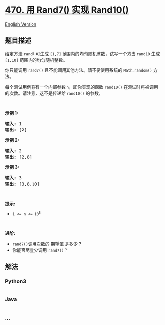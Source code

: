# [470. 用 Rand7() 实现 Rand10()](https://leetcode.cn/problems/implement-rand10-using-rand7)

[English Version](/solution/0400-0499/0470.Implement%20Rand10%28%29%20Using%20Rand7%28%29/README_EN.md)

## 题目描述

<!-- 这里写题目描述 -->

<p>给定方法&nbsp;<code>rand7</code>&nbsp;可生成 <code>[1,7]</code> 范围内的均匀随机整数，试写一个方法&nbsp;<code>rand10</code>&nbsp;生成 <code>[1,10]</code> 范围内的均匀随机整数。</p>

<p>你只能调用&nbsp;<code>rand7()</code>&nbsp;且不能调用其他方法。请不要使用系统的&nbsp;<code>Math.random()</code>&nbsp;方法。</p>

<ol>
</ol>

<p>每个测试用例将有一个内部参数 <code>n</code>，即你实现的函数 <code>rand10()</code> 在测试时将被调用的次数。请注意，这不是传递给 <code>rand10()</code> 的参数。</p>

<p>&nbsp;</p>

<p><strong>示例 1:</strong></p>

<pre>
<strong>输入: </strong>1
<strong>输出: </strong>[2]
</pre>

<p><strong>示例 2:</strong></p>

<pre>
<strong>输入: </strong>2
<strong>输出: </strong>[2,8]
</pre>

<p><strong>示例 3:</strong></p>

<pre>
<strong>输入: </strong>3
<strong>输出: </strong>[3,8,10]
</pre>

<p>&nbsp;</p>

<p><strong>提示:</strong></p>

<ul>
	<li><code>1 &lt;= n &lt;= 10<sup>5</sup></code></li>
</ul>

<p>&nbsp;</p>

<p><strong>进阶:</strong></p>

<ul>
	<li><code>rand7()</code>调用次数的&nbsp;<a href="https://en.wikipedia.org/wiki/Expected_value" target="_blank">期望值</a>&nbsp;是多少&nbsp;?</li>
	<li>你能否尽量少调用 <code>rand7()</code> ?</li>
</ul>

## 解法

<!-- 这里可写通用的实现逻辑 -->

<!-- tabs:start -->

### **Python3**

<!-- 这里可写当前语言的特殊实现逻辑 -->

```python

```

### **Java**

<!-- 这里可写当前语言的特殊实现逻辑 -->

```java

```

### **...**

```

```

<!-- tabs:end -->
